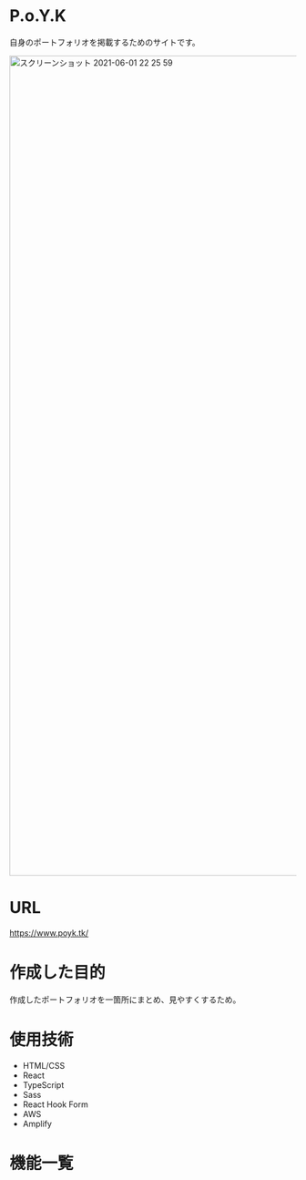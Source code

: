 # P.o.Y.K

自身のポートフォリオを掲載するためのサイトです。

<img width="1440" alt="スクリーンショット 2021-06-01 22 25 59" src="https://user-images.githubusercontent.com/71750637/120331339-a2100880-c328-11eb-9228-3c4852267de8.png">

# URL

https://www.poyk.tk/

# 作成した目的

作成したポートフォリオを一箇所にまとめ、見やすくするため。

# 使用技術

- HTML/CSS
- React
- TypeScript
- Sass
- React Hook Form
- AWS
- Amplify

# 機能一覧
